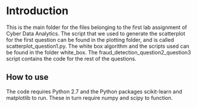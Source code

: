 Introduction
======
This is the main folder for the files belonging to the first lab assignment of Cyber Data Analytics. The script that we used to generate the scatterplot for the first question can be found in the plotting folder, and is called scatterplot_question1.py. The white box algorithm and the scripts used can be found in the folder white_box. The fraud_detection_question2_question3 script contains the code for the rest of the questions.

How to use
------
The code requires Python 2.7 and the Python packages scikit-learn and matplotlib to run. These in turn require numpy and scipy to function.

